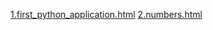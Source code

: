 [1.first_python_application.html](https://cdn.rawgit.com/ainilaha/data_science_tutorial/80d84197/python_tutorial/1.first_python_application.html)
[2.numbers.html](https://cdn.rawgit.com/ainilaha/data_science_tutorial/80d84197/python_tutorial/2.numbers.html)
